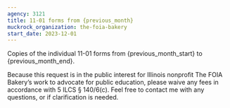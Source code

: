 ```yaml
---
agency: 3121
title: 11-01 forms from {previous_month}
muckrock_organization: the-foia-bakery
start_date: 2023-12-01
---
```


Copies of the individual 11-01 forms from {previous_month_start} to {previous_month_end}.

Because this request is in the public interest for Illinois nonprofit The FOIA Bakery’s work to advocate for public education, please waive any fees in accordance with 5 ILCS § 140/6(c). Feel free to contact me with any questions, or if clarification is needed.
